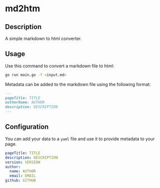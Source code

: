 # md2htm

## Description

A simple markdown to html converter.

## Usage

Use this command to convert a markdown file to html:

```bash
go run main.go -f <input.md>
```

Metadata can be added to the markdown file using the following format:

```markdown
---
pageTitle: TITLE
authorName: AUTHOR
description: DESCRIPTION
---
```

## Configuration

You can add your data to a `yaml` file and use it to provide metadata to your page.

```yaml
pageTitle: TITLE
description: DESCRIPTION
version: VERSION
author:
  name: AUTHOR
  email: EMAIL
github: GITHUB
```
